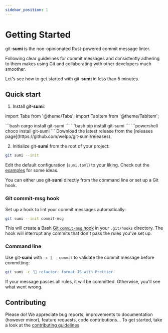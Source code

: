 ```yaml
---
sidebar_position: 1
---
```


# Getting Started

git-**sumi** is the non-opinionated Rust-powered commit message linter.

Following clear guidelines for commit messages and consistently adhering to them makes using Git and collaborating with other developers much smoother.

Let's see how to get started with git-**sumi** in less than 5 minutes.

## Quick start

1. Install git-**sumi**:

import Tabs from '@theme/Tabs';
import TabItem from '@theme/TabItem';

<Tabs>
<TabItem value="cargo" label="Cargo">
```bash
cargo install git-sumi
```

</TabItem>
<TabItem value="pip" label="pip">
```bash
pip install git-sumi
```

</TabItem>

<TabItem value="chocolatey" label="chocolatey">
```powershell
choco install git-sumi
```

</TabItem>

<TabItem value="binaries" label="Pre-built binaries">
Download the latest release from the [releases page](https://github.com/welpo/git-sumi/releases).

</TabItem>

</Tabs>

2. Initialize git-**sumi** from the root of your project:

```bash
git sumi --init
```

Edit the default configuration (`sumi.toml`) to your liking. Check out the [examples](/docs/examples) for some ideas.

You can either use git-**sumi** directly from the command line or set up a Git hook.

### Git commit-msg hook

Set up a hook to lint your commit messages automatically:

```bash
git sumi --init commit-msg
```

This will create a Bash [Git `commit-msg` hook](https://git-scm.com/book/en/v2/Customizing-Git-Git-Hooks#_committing_workflow_hooks) in your `.git/hooks` directory. The hook will interrupt any commits that don't pass the rules you've set up.

### Command line

Use git-**sumi** with `-c | --commit` to validate the commit message before committing:

```bash
git sumi -c '🎨 refactor: format JS with Prettier'
```

If your message passes all rules, it will be committed. Otherwise, you'll see what went wrong.

## Contributing

Please do! We appreciate bug reports, improvements to documentation (however minor), feature requests, code contributions… To get started, take a look at the [contributing guidelines](https://github.com/welpo/git-sumi/blob/main/CONTRIBUTING.md).
